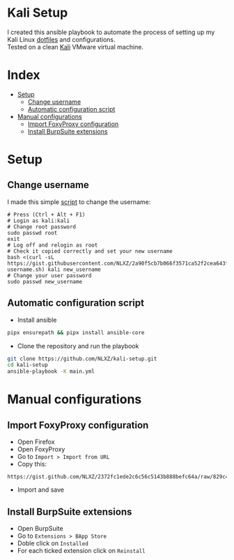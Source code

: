 # Kali Setup
I created this ansible playbook to automate the process of setting up my Kali Linux [dotfiles](https://github.com/NLXZ/dotfiles) and configurations.  
Tested on a clean [Kali](https://www.kali.org/get-kali/#kali-virtual-machines) VMware virtual machine.

# Index
- [Setup](#setup)
  - [Change username](#change-username)
  - [Automatic configuration script](#automatic-configuration-script)
- [Manual configurations](#manual-configurations)
  - [Import FoxyProxy configuration](#import-foxyproxy-configuration)
  - [Install BurpSuite extensions](#install-burpsuite-extensions)

# Setup
## Change username
I made this simple [script](https://gist.github.com/NLXZ/2a90f5cb7b066f3571ca52f2cea643fb) to change the username:
```shell
# Press (Ctrl + Alt + F1)
# Login as kali:kali
# Change root password
sudo passwd root
exit
# Log off and relogin as root
# Check it copied correctly and set your new username
bash <(curl -sL https://gist.githubusercontent.com/NLXZ/2a90f5cb7b066f3571ca52f2cea643fb/raw/0865987d1524c5bb5c7cc02eb60385544808fb5e/change-username.sh) kali new_username
# Change your user password
sudo passwd new_username
```

## Automatic configuration script
- Install ansible
```bash
pipx ensurepath && pipx install ansible-core
```

- Clone the repository and run the playbook
```bash
git clone https://github.com/NLXZ/kali-setup.git
cd kali-setup
ansible-playbook -K main.yml
```

# Manual configurations

## Import FoxyProxy configuration
- Open Firefox
- Open FoxyProxy
- Go to `Import > Import from URL`
- Copy this:
```
https://gist.github.com/NLXZ/2372fc1ede2c6c56c5143b888befc64a/raw/829c4502f84d99f54d3627e977ba634e2cdebf21/FoxyProxy.json
```
- Import and save

## Install BurpSuite extensions
- Open BurpSuite
- Go to `Extensions > BApp Store`
- Doble click on `Installed`
- For each ticked extension click on `Reinstall`